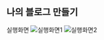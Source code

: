 ## 나의 블로그 만들기 

실행화면
![실행화면1](https://github.com/seoyeonne/2022_webprogramming_project/assets/80025812/4a27ab8a-f12c-4093-840b-02171e7c384b)
![실행화면2](https://github.com/seoyeonne/2022_webprogramming_project/assets/80025812/1703f0b9-abc7-48e6-81f4-05f6f232a8ec)

